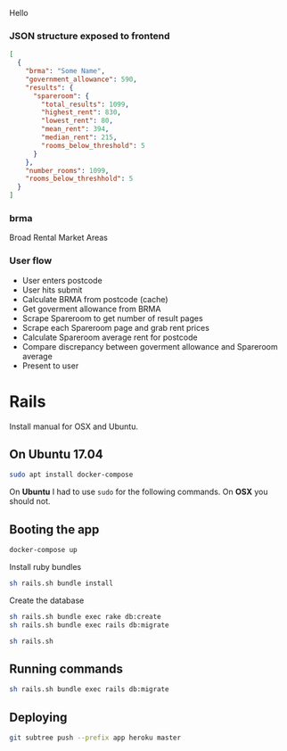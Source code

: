 Hello

### JSON structure exposed to frontend

```json
[
  {
    "brma": "Some Name",
    "government_allowance": 590,
    "results": {
      "spareroom": {
        "total_results": 1099,
        "highest_rent": 830,
        "lowest_rent": 80,
        "mean_rent": 394,
        "median_rent": 215,
        "rooms_below_threshold": 5
      }
    },
    "number_rooms": 1099,
    "rooms_below_threshhold": 5
  }
]
```

### brma
Broad Rental Market Areas

### User flow

* User enters postcode
* User hits submit
* Calculate BRMA from postcode (cache)
* Get goverment allowance from BRMA
* Scrape Spareroom to get number of result pages
* Scrape each Spareroom page and grab rent prices
* Calculate Spareroom average rent for postcode
* Compare discrepancy between goverment allowance and Spareroom average
* Present to user

# Rails

Install manual for OSX and Ubuntu.

## On Ubuntu 17.04
```sh
sudo apt install docker-compose
```
On **Ubuntu** I had to use `sudo` for the following commands. On **OSX** you should not.

## Booting the app

```sh
docker-compose up
```

Install ruby bundles
```sh
sh rails.sh bundle install
```

Create the database
```sh
sh rails.sh bundle exec rake db:create
sh rails.sh bundle exec rails db:migrate
```

```sh
sh rails.sh
```

## Running commands

```sh
sh rails.sh bundle exec rails db:migrate
```

## Deploying

```sh
git subtree push --prefix app heroku master
```
